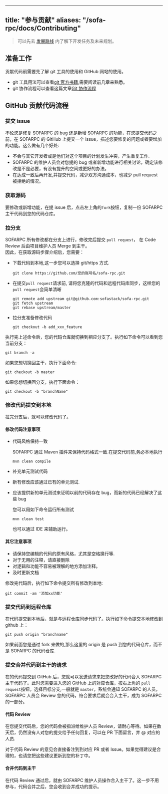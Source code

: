 
---
title: "参与贡献"
aliases: "/sofa-rpc/docs/Contributing"
---
> 可以先去 [发展路线](https://github.com/sofastack/sofa-rpc/wiki/RoadMap) 内了解下开发任务及未来规划。

## 准备工作

贡献代码前需要先了解 git 工具的使用和 GitHub 网站的使用。

* git 工具用法可以查看[git 官方书籍](http://git-scm.com/book/zh/v1),需要阅读前几章来熟悉。
* git 协作流程可以查看这篇文章[Git 协作流程](http://www.ruanyifeng.com/blog/2015/12/git-workflow.html)

## GitHub 贡献代码流程

### 提交 issue

不论您是修复 SOFARPC 的 bug 还是新增 SOFARPC 的功能，在您提交代码之前，在 SOFARPC 的 GitHub 上提交一个 issue，描述您要修复的问题或者要增加的功能。这么做有几个好处:

* 不会与其它开发者或是他们对这个项目的计划发生冲突，产生重复工作.
* SOFARPC 的维护人员会对您提的 bug 或者新增功能进行相关讨论，确定该修改是不是必要，有没有提升的空间或更好的办法。
* 在达成一致后再开发,并提交代码，减少双方沟通成本，也减少 pull request 被拒绝的情况。

### 获取源码

要修改或新增功能，在提 issue 后，点击左上角的`fork`按钮，复制一份 SOFARPC 主干代码到您的代码仓库。

### 拉分支

SOFARPC 所有修改都在分支上进行，修改完后提交 `pull request`， 在 Code Review 后由项目维护人员 Merge 到主干。  
因此，在获取源码步骤介绍后，您需要：

* 下载代码到本地,这一步您可以选择 git/https 方式.

  ```plain
  git clone https://github.com/您的账号名/sofa-rpc.git 
  ```

* 在提交`pull request`请求前, 请将您克隆的代码和远程代码库同步，这样您的`pull request`会简单清晰

  ```plain
  git remote add upstream git@github.com:sofastack/sofa-rpc.git
  git fetch upstream
  git rebase upstream/master
  ```

* 拉分支准备修改代码

  ```plain
  git checkout -b add_xxx_feature
  ```

执行完上述命令后，您的代码仓库就切换到相应分支了。执行如下命令可以看到您当前分支：

  ```plain
  git branch -a
  ```

如果您想切换回主干，执行下面命令:

  ```plain
  git checkout -b master
  ```

如果您想切换回分支，执行下面命令：

  ```plain
  git checkout -b "branchName"
  ```

### 修改代码提交到本地

拉完分支后，就可以修改代码了。

#### 修改代码注意事项

* 代码风格保持一致

  SOFARPC 通过 Maven 插件来保持代码格式一致.在提交代码前,务必本地执行

  ```plain
  mvn clean compile
  ```

* 补充单元测试代码
* 新有修改应该通过已有的单元测试.
* 应该提供新的单元测试来证明以前的代码存在 bug，而新的代码已经解决了这些 bug

  您可以用如下命令运行所有测试

  ```plain
  mvn clean test
  ```

  也可以通过 IDE 来辅助运行。

#### 其它注意事项

* 请保持您编辑的代码的原有风格，尤其是空格换行等.
* 对于无用的注释，请直接删除
* 对逻辑和功能不容易被理解的地方添加注释。
* 及时更新文档

修改完代码后，执行如下命令提交所有修改到本地:

  ```plain
  git commit -am '添加xx功能'
  ```

### 提交代码到远程仓库

在代码提交到本地后，就是与远程仓库同步代码了。执行如下命令提交本地修改到 github 上：

```plain
git push origin "branchname"
```

如果前面您是通过 fork 来做的,那么这里的 origin 是 push 到您的代码仓库，而不是 SOFARPC 的代码仓库.

### 提交合并代码到主干的请求

在的代码提交到 GitHub 后，您就可以发送请求来把您改好的代码合入 SOFARPC 主干代码了。此时您需要进入您的 GitHub 上的对应仓库，按右上角的 `pull request`按钮。选择目标分支,一般就是 `master`，系统会通知 SOFARPC 的人员， SOFARPC 人员会 Review 您的代码，符合要求后就会合入主干，成为 SOFARPC 的一部分。

#### 代码 Review

在您提交代码后，您的代码会被指派给维护人员 Review，请耐心等待。如果在数天后，仍然没有人对您的提交给予任何回复，可以在 PR 下面留言，并 @ 对应的人员.

对于代码 Review 的意见会直接备注到到对应 PR 或者 Issue。如果觉得建议是合理的，也请您把这些建议更新到您的补丁中。

#### 合并代码到主干

在代码 Review 通过后，就由 SOFARPC 维护人员操作合入主干了。这一步不用参与，代码合并之后，您会收到合并成功的提示。

